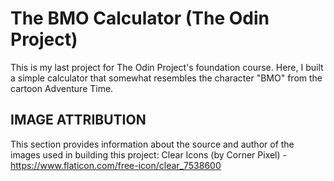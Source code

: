 # The BMO Calculator (The Odin Project)
This is my last project for The Odin Project's foundation course. Here, I built a simple calculator that somewhat resembles the character "BMO" from the cartoon Adventure Time.

## IMAGE ATTRIBUTION
This section provides information about the source and author of the images used in building this project:
Clear Icons (by Corner Pixel) - https://www.flaticon.com/free-icon/clear_7538600